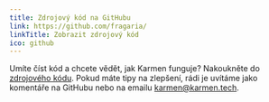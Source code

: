 ```yaml
---
title: Zdrojový kód na GitHubu
link: https://github.com/fragaria/
linkTitle: Zobrazit zdrojový kód
ico: github
---
```


Umíte číst kód a chcete vědět, jak Karmen funguje? Nakoukněte do [zdrojového kódu](https://github.com/fragaria/). Pokud máte tipy na zlepšení, rádi je uvítáme jako komentáře na GitHubu nebo na emailu [karmen@karmen.tech](mailto:karmen@karmen.tech).
